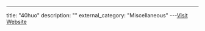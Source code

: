 ---
title: "40huo"
description: ""
external_category: "Miscellaneous"
---[Visit Website](https://github.com/40huo)

